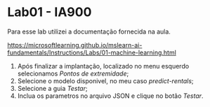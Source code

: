 # Lab01 - IA900

Para esse lab utilizei a documentação fornecida na aula.  

<https://microsoftlearning.github.io/mslearn-ai-fundamentals/Instructions/Labs/01-machine-learning.html>

1. Após finalizar a implantação, localizado no menu esquerdo selecionamos *Pontos de extremidade*;
2. Selecione o modelo disponivel, no meu caso *predict-rentals*;
3. Selecione a guia *Testar*;
4. Inclua os parametros no arquivo JSON e clique no botão *Testar*.
